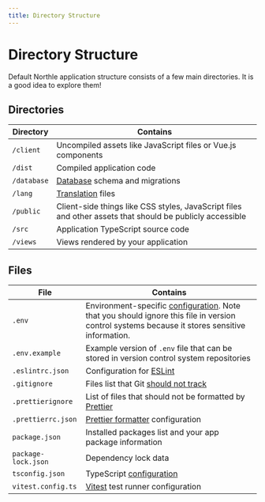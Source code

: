 ```yaml
---
title: Directory Structure
---
```


# Directory Structure

Default Northle application structure consists of a few main directories. It is a good idea to explore them!

## Directories

| Directory     | Contains                                                                                                 |
| ------------- | -------------------------------------------------------------------------------------------------------- |
| `/client`     | Uncompiled assets like JavaScript files or Vue.js components                                             |
| `/dist`       | Compiled application code                                                                                |
| `/database`   | [Database](/docs/database/schema) schema and migrations                                                  |
| `/lang`       | [Translation](/docs/advanced/localization) files                                                         |
| `/public`     | Client-side things like CSS styles, JavaScript files and other assets that should be publicly accessible |
| `/src`        | Application TypeScript source code                                                                       |
| `/views`      | Views rendered by your application                                                                       |

## Files

| File                | Contains                                                                                                                                                                                         |
| ------------------- | ------------------------------------------------------------------------------------------------------------------------------------------------------------------------------------------------ |
| `.env`              | Environment-specific [configuration](/docs/basics/configuration#environment-settings). Note that you should ignore this file in version control systems because it stores sensitive information. |
| `.env.example`      | Example version of `.env` file that can be stored in version control system repositories                                                                                                         |
| `.eslintrc.json`    | Configuration for [ESLint](https://eslint.org)                                                                                                                                                   |
| `.gitignore`        | Files list that Git [should not track](https://git-scm.com/docs/gitignore)                                                                                                                       |
| `.prettierignore`   | List of files that should not be formatted by [Prettier](https://prettier.io)                                                                                                                    |
| `.prettierrc.json`  | [Prettier formatter](https://prettier.io) configuration                                                                                                                                          |
| `package.json`      | Installed packages list and your app package information                                                                                                                                         |
| `package-lock.json` | Dependency lock data                                                                                                                                                                             |
| `tsconfig.json`     | TypeScript [configuration](https://www.typescriptlang.org/docs/handbook/tsconfig-json.html)                                                                                                      |
| `vitest.config.ts`  | [Vitest](https://vitest.dev) test runner configuration                                                                                                                                           |
